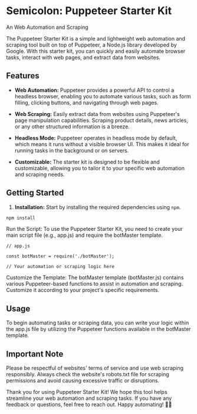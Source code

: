 # Semicolon: Puppeteer Starter Kit
An Web Automation and Scraping


The Puppeteer Starter Kit is a simple and lightweight web automation and scraping tool built on top of Puppeteer, a Node.js library developed by Google. With this starter kit, you can quickly and easily automate browser tasks, interact with web pages, and extract data from websites.

## Features

- **Web Automation:** Puppeteer provides a powerful API to control a headless browser, enabling you to automate various tasks, such as form filling, clicking buttons, and navigating through web pages.

- **Web Scraping:** Easily extract data from websites using Puppeteer's page manipulation capabilities. Scraping product details, news articles, or any other structured information is a breeze.

- **Headless Mode:** Puppeteer operates in headless mode by default, which means it runs without a visible browser UI. This makes it ideal for running tasks in the background or on servers.

- **Customizable:** The starter kit is designed to be flexible and customizable, allowing you to tailor it to your specific web automation and scraping needs.

## Getting Started

1. **Installation:** Start by installing the required dependencies using `npm`.

```bash
npm install
```
Run the Script: To use the Puppeteer Starter Kit, you need to create your main script file (e.g., app.js) and require the botMaster template.

```
// app.js

const botMaster = require('./botMaster');

// Your automation or scraping logic here
```
Customize the Template: The botMaster template (botMaster.js) contains various Puppeteer-based functions to assist in automation and scraping. Customize it according to your project's specific requirements.

## Usage

To begin automating tasks or scraping data, you can write your logic within the app.js file by utilizing the Puppeteer functions available in the botMaster template.

## Important Note

Please be respectful of websites' terms of service and use web scraping responsibly. Always check the website's robots.txt file for scraping permissions and avoid causing excessive traffic or disruptions.


Thank you for using Puppeteer Starter Kit! We hope this tool helps streamline your web automation and scraping tasks. If you have any feedback or questions, feel free to reach out. Happy automating! 🤖🌐
